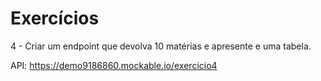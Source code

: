 # Exercícios
 
4 - Criar um endpoint que devolva 10 matérias e apresente e uma tabela.

API: https://demo9186860.mockable.io/exercicio4
